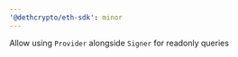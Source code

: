 ```yaml
---
'@dethcrypto/eth-sdk': minor
---
```


Allow using `Provider` alongside `Signer` for readonly queries
